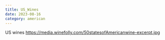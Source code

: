 ```yaml
---
title: US_Wines
date: 2023-08-16
category: american
---
```


US wines
https://media.winefolly.com/50statesofAmericanwine-excerpt.jpg
